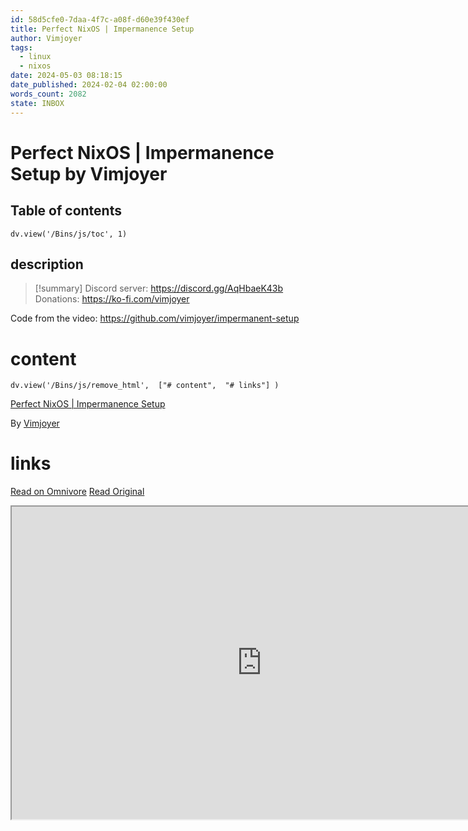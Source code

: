 ```yaml
---
id: 58d5cfe0-7daa-4f7c-a08f-d60e39f430ef
title: Perfect NixOS | Impermanence Setup
author: Vimjoyer
tags:
  - linux
  - nixos
date: 2024-05-03 08:18:15
date_published: 2024-02-04 02:00:00
words_count: 2082
state: INBOX
---
```


# Perfect NixOS | Impermanence Setup by Vimjoyer
## Table of contents
```dataviewjs 
dv.view('/Bins/js/toc', 1) 
```


## description
>[!summary] 
> Discord server: https://discord.gg/AqHbaeK43b
Donations: https://ko-fi.com/vimjoyer

Code from the video: https://github.com/vimjoyer/impermanent-setup


# content
```dataviewjs 
dv.view('/Bins/js/remove_html',  ["# content",  "# links"] ) 
```
[Perfect NixOS | Impermanence Setup](https://www.youtube.com/watch?v=YPKwkWtK7l0)

By [Vimjoyer](https://www.youtube.com/@vimjoyer)



# links
[Read on Omnivore](https://omnivore.app/me/https-www-youtube-com-watch-v-yp-kwk-wt-k-7-l-0-18f3ce3862a)
[Read Original](https://www.youtube.com/watch?v=YPKwkWtK7l0)

<iframe src="https://www.youtube.com/watch?v=YPKwkWtK7l0"  width="800" height="500"></iframe>
